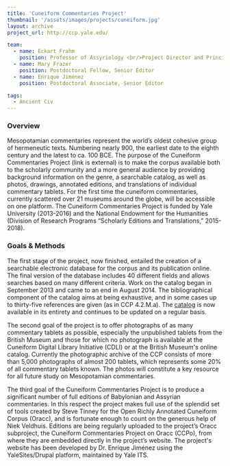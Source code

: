 ```yaml
---
title: 'Cuneiform Commentaries Project'
thumbnail: '/assets/images/projects/cuneiform.jpg'
layout: archive
project_url: http://ccp.yale.edu/

team:
  - name: Eckart Frahm
    position: Professor of Assyriology <br/>Project Director and Principal Investigator
  - name: Mary Frazer
    position: Postdoctoral Fellow, Senior Editor
  - name: Enrique Jiménez
    position: Postdoctoral Associate, Senior Editor

tags:
  - Ancient Civ
---
```


### Overview

Mesopotamian commentaries represent the world’s oldest cohesive group of hermeneutic texts. Numbering nearly 900, the earliest date to the eighth century and the latest to ca. 100 BCE. The purpose of the Cuneiform Commentaries Project (link is external) is to make the corpus available both to the scholarly community and a more general audience by providing background information on the genre, a searchable catalog, as well as photos, drawings, annotated editions, and translations of individual commentary tablets. For the first time the cuneiform commentaries, currently scattered over 21 museums around the globe, will be accessible on one platform. The Cuneiform Commentaries Project is funded by Yale University (2013-2016) and the National Endowment for the Humanities (Division of Research Programs “Scholarly Editions and Translations,” 2015-2018).

### Goals &amp; Methods

The first stage of the project, now finished, entailed the creation of a searchable electronic database for the corpus and its publication online. The final version of the database includes 40 different fields and allows searches based on many different criteria. Work on the catalog began in September 2013 and came to an end in August 2014. The bibliographical component of the catalog aims at being exhaustive, and in some cases up to thirty-five references are given (as in CCP 4.2.M.a). The [catalog](http://ccp.yale.edu/catalog) is now available in its entirety and continues to be updated on a regular basis.

The second goal of the project is to offer photographs of as many commentary tablets as possible, especially the unpublished tablets from the British Museum and those for which no photograph is available at the Cuneiform Digital Library Initiative (CDLI) or at the British Museum's online catalog. Currently the photographic archive of the CCP consists of more than 5,000 photographs of almost 200 tablets, which represents some 20% of all commentary tablets known. The photos will constitute a key resource for all future study on Mesopotamian commentaries.

The third goal of the Cuneiform Commentaries Project is to produce a significant number of full editions of Babylonian and Assyrian commentaries. In this respect the project makes full use of the splendid set of tools created by Steve Tinney for the Open Richly Annotated Cuneiform Corpus (Oracc), and is fortunate enough to count on the generous help of Niek Veldhuis. Editions are being regularly uploaded to the project’s Oracc subproject, the Cuneiform Commentaries Project on Oracc (CCPo), from where they are embedded directly in the project’s website. The project's website has been developed by Dr. Enrique Jiménez using the YaleSites/Drupal platform, maintained by Yale ITS.